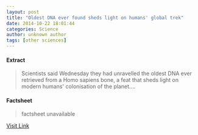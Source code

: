 ```yaml
---
layout: post
title: "Oldest DNA ever found sheds light on humans' global trek"
date: 2014-10-22 18:01:44
categories: Science
author: unknown author
tags: [other sciences]
---
```



#### Extract
>Scientists said Wednesday they had unravelled the oldest DNA ever retrieved from a Homo sapiens bone, a feat that sheds light on modern humans' colonisation of the planet....

#### Factsheet
>factsheet unavailable

[Visit Link](http://phys.org/news333205296.html)


